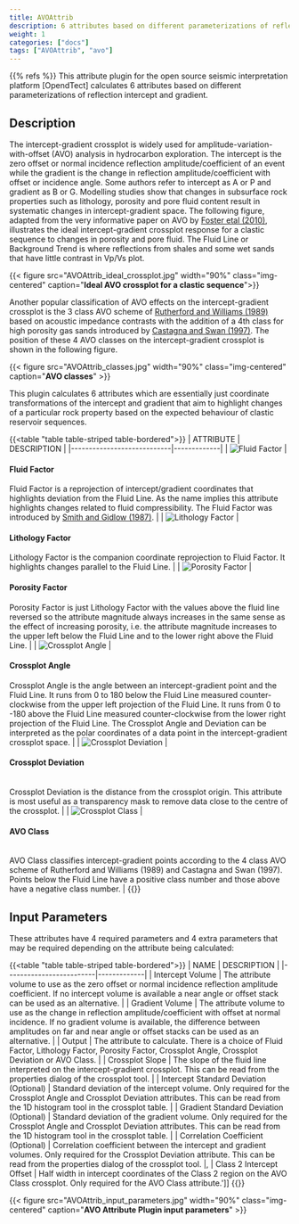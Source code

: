 ```yaml
---
title: AVOAttrib
description: 6 attributes based on different parameterizations of reflection intercept and gradient
weight: 1
categories: ["docs"]
tags: ["AVOAttrib", "avo"]
---
```

{{% refs %}}
This attribute plugin for the open source seismic interpretation platform [OpendTect] calculates 6 attributes based on different
parameterizations of reflection intercept and gradient.

## Description

The intercept-gradient crossplot is widely used for amplitude-variation-with-offset (AVO) analysis in hydrocarbon exploration.
The intercept is the zero offset or normal incidence reflection amplitude/coefficient of an event while the gradient is the change
in reflection amplitude/coefficient with offset or incidence angle. Some authors refer to intercept as A or P and gradient as B or
G. Modelling studies show that changes in subsurface rock properties such as lithology, porosity and pore fluid content result in
systematic changes in intercept-gradient space. The following figure, adapted from the very informative paper on AVO by
[Foster etal (2010)](http://library.seg.org/doi/abs/10.1190/1.3467825 "Interpretation of AVO anomalies. Douglas J. Foster, Robert G. Keys, and F. David Lane. GEOPHYSICS 2010 75:5, 75A3-75A13"),
illustrates the ideal intercept-gradient crossplot response for a clastic sequence to changes in porosity and pore fluid.
The Fluid Line or Background Trend is where reflections from shales and some wet sands that have little contrast in Vp/Vs plot.

{{< figure src="AVOAttrib_ideal_crossplot.jpg"  width="90%" class="img-centered" caption="**Ideal AVO crossplot for a clastic sequence**">}}

Another popular classification of AVO effects on the intercept-gradient crossplot is the 3 class AVO scheme of [Rutherford and Williams (1989)](http://library.seg.org/doi/abs/10.1190/1.1442696 "Amplitude‐versus‐offset variations in gas sands. Steven R. Rutherford and Robert H. Williams GEOPHYSICS 1989 54:6, 680-688") based on acoustic impedance contrasts with the addition of a 4th class for high porosity gas sands introduced by [Castagna and Swan (1997)](http://library.seg.org/doi/abs/10.1190/1.1437626 "Principles of AVO crossplotting. John P. Castagna and Herbert W. Swan. The Leading Edge 1997 16:4, 337-344"). The position of these 4 AVO classes on the intercept-gradient crossplot is shown in the following figure.

{{< figure src="AVOAttrib_classes.jpg" width="90%" class="img-centered" caption="**AVO classes**" >}}

This plugin calculates 6 attributes which are essentially just coordinate transformations of the intercept and gradient that aim to highlight changes of a particular rock property based on the expected behaviour of clastic reservoir sequences.

{{<table "table table-striped table-bordered">}}
| ATTRIBUTE                    | DESCRIPTION |
|----------------------------|-------------|
| <img class="img-responsive" alt="Fluid Factor" src="AVOAttrib_fluidfactor_crossplot.jpg" title="Fluid Factor Crossplot"/> | <h4 class="text-center">Fluid Factor</h4> Fluid Factor is a reprojection of intercept/gradient coordinates that highlights deviation from the Fluid Line. As the name implies this attribute highlights changes related to fluid compressibility. The Fluid Factor was introduced by <a href="http://gp.eage.org/publication/publicationdetails/?publication=32676" title="Weighted stacking for rock property estimation and detection of gas. G. C. Smith and P. M. Gidlow. Geophysical Prospecting 1987, Vol. 35, No. 9, pp. 993 - 1014">Smith and Gidlow (1987)</a>. |
| <img class="img-responsive" alt="Lithology Factor" src="AVOAttrib_lithfactor_crossplot.jpg" title="Lithology Factor Crossplot"/> | <h4 class="text-center">Lithology Factor</h4> Lithology Factor is the companion coordinate reprojection to Fluid Factor. It highlights changes parallel to the Fluid Line. |
| <img class="img-responsive" alt="Porosity Factor" src="AVOAttrib_porofactor_crossplot.jpg" title="Porosity Factor Crossplot"/> | <h4 class="text-center">Porosity Factor</h4> Porosity Factor is just Lithology Factor with the values above the fluid line reversed so the attribute magnitude always increases in the same sense as the effect of increasing porosity, i.e. the attribute magnitude increases to the upper left below the Fluid Line and to the lower right above the Fluid Line. |
| <img class="img-responsive" alt="Crossplot Angle" src="AVOAttrib_angle_crossplot.jpg" title="Crossplot Angle Crossplot"/> | <h4 class="text-center">Crossplot Angle</h4> Crossplot Angle is the angle between an intercept-gradient point and the Fluid Line. It runs from 0 to 180 below the Fluid Line measured counter-clockwise from the upper left projection of the Fluid Line. It runs from 0 to -180 above the Fluid Line measured counter-clockwise from the lower right projection of the Fluid Line. The Crossplot Angle and Deviation can be interpreted as the polar coordinates of a data point in the intercept-gradient crossplot space. |
| <img class="img-responsive" alt="Crossplot Deviation" src="AVOAttrib_deviation_crossplot.jpg" title="Crossplot Deviation Crossplot"/> | <h4 class="text-center">Crossplot Deviation</h4><br/> Crossplot Deviation is the distance from the crossplot origin. This attribute is most useful as a transparency mask to remove data close to the centre of the crossplot. |
| <img class="img-responsive" alt="Crossplot Class" src="AVOAttrib_class_crossplot.jpg" title="AVO Class Crossplot"/> | <h4 class="text-center">AVO Class</h4><br/> AVO Class classifies intercept-gradient points according to the 4 class AVO scheme of Rutherford and Williams (1989) and Castagna and Swan (1997). Points below the Fluid Line have a positive class number and those above have a negative class number. |
{{</table>}}

## Input Parameters

These attributes have 4 required parameters and 4 extra parameters that may be required depending on the attribute being calculated:

{{<table "table table-striped table-bordered">}}
| NAME                    | DESCRIPTION |
|-------------------------|-------------|
| Intercept Volume | The attribute volume to use as the zero offset or normal incidence reflection amplitude coefficient. If no intercept volume is available a near angle or offset stack can be used as an alternative. |
| Gradient Volume  | The attribute volume to use as the change in reflection amplitude/coefficient with offset at normal incidence. If no gradient volume is available, the difference between amplitudes on far and near angle or offset stacks can be used as an alternative. |
| Output           | The attribute to calculate. There is a choice of Fluid Factor, Lithology Factor, Porosity Factor, Crossplot Angle, Crossplot Deviation or AVO Class. |
| Crossplot Slope  | The slope of the fluid line interpreted on the intercept-gradient crossplot. This can be read from the properties dialog of the crossplot tool. |
| Intercept Standard Deviation (Optional) | Standard deviation of the intercept volume. Only required for the Crossplot Angle and Crossplot Deviation attributes. This can be read from the 1D histogram tool in the crossplot table. |
| Gradient Standard Deviation (Optional)  | Standard deviation of the gradient volume. Only required for the Crossplot Angle and Crossplot Deviation attributes. This can be read from the 1D histogram tool in the crossplot table. |
| Correlation Coefficient (Optional)      | Correlation coefficient between the intercept and gradient volumes. Only required for the Crossplot Deviation attribute. This can be read from the properties dialog of the crossplot tool. |,
| Class 2 Intercept Offset | Half width in intercept coordinates of the Class 2 region on the AVO Class crossplot. Only required for the AVO Class attribute.']]
{{</table>}}

{{< figure src="AVOAttrib_input_parameters.jpg" width="90%" class="img-centered" caption="**AVO Attribute Plugin input parameters**" >}}



